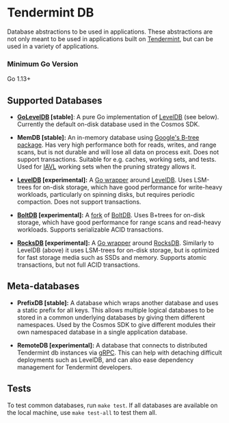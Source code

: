 # Tendermint DB

Database abstractions to be used in applications. These abstractions are not only meant to be
used in applications built on [Tendermint](https://github.com/tendermint/tendermint), but can be
used in a variety of applications.

### Minimum Go Version

Go 1.13+

## Supported Databases

* **[GoLevelDB](https://github.com/syndtr/goleveldb) [stable]**: A pure Go implementation of [LevelDB](https://github.com/google/leveldb) (see below). Currently the default on-disk database used in the Cosmos SDK.

* **MemDB [stable]:** An in-memory database using [Google's B-tree package](https://github.com/google/btree). Has very high performance both for reads, writes, and range scans, but is not durable and will lose all data on process exit. Does not support transactions. Suitable for e.g. caches, working sets, and tests. Used for [IAVL](https://github.com/tendermint/iavl) working sets when the pruning strategy allows it.

* **[LevelDB](https://github.com/google/leveldb) [experimental]:** A [Go wrapper](https://github.com/jmhodges/levigo) around [LevelDB](https://github.com/google/leveldb). Uses LSM-trees for on-disk storage, which have good performance for write-heavy workloads, particularly on spinning disks, but requires periodic compaction. Does not support transactions.

* **[BoltDB](https://github.com/etcd-io/bbolt) [experimental]:** A [fork](https://github.com/etcd-io/bbolt) of [BoltDB](https://github.com/boltdb/bolt). Uses B+trees for on-disk storage, which have good performance for range scans and read-heavy workloads. Supports serializable ACID transactions.

* **[RocksDB](https://github.com/tecbot/gorocksdb) [experimental]:** A [Go wrapper](https://github.com/tecbot/gorocksdb) around [RocksDB](https://rocksdb.org). Similarly to LevelDB (above) it uses LSM-trees for on-disk storage, but is optimized for fast storage media such as SSDs and memory. Supports atomic transactions, but not full ACID transactions.

## Meta-databases

* **PrefixDB [stable]:** A database which wraps another database and uses a static prefix for all keys. This allows multiple logical databases to be stored in a common underlying databases by giving them different namespaces. Used by the Cosmos SDK to give different modules their own namespaced database in a single application database.

* **RemoteDB [experimental]:** A database that connects to distributed Tendermint db instances via [gRPC](https://grpc.io/). This can help with detaching difficult deployments such as LevelDB, and can also ease dependency management for Tendermint developers.

## Tests

To test common databases, run `make test`. If all databases are available on the local machine, use `make test-all` to test them all.
